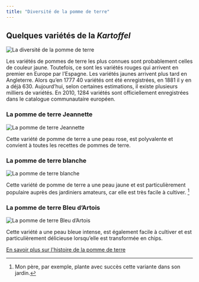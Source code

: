 ```yaml
---
title: "Diversité de la pomme de terre"
---
```


## **Quelques variétés de la *Kartoffel***

![La diversité de la pomme de terre](/images/Variété.jpg)


Les variétés de pommes de terre les plus connues sont probablement celles de couleur jaune. Toutefois, ce sont les variétés rouges qui arrivent en premier en Europe par l’Espagne. Les variétés jaunes arrivent plus tard en Angleterre. Alors qu’en 1777 40 variétés ont été enregistrées, en 1881 il y en a déjà 630. Aujourd’hui, selon certaines estimations, il existe plusieurs milliers de variétés. En 2010, 1284 variétés sont officiellement enregistrées dans le catalogue communautaire européen.





### **La pomme de terre Jeannette**

![La pomme de terre Jeannette](/images/Jeannette.jpg)

Cette variété de pomme de terre a une peau rose, est polyvalente et convient à toutes les recettes de pommes de terre.





### **La pomme de terre blanche**

![La pomme de terre blanche](/images/Blanche.jpg)

Cette variété de pomme de terre a une peau jaune et est particulièrement populaire auprès des jardiniers amateurs, car elle est très facile à cultiver. [^4]





### **La pomme de terre Bleu d’Artois**

![La pomme de terre Bleu d’Artois](/images/Bleue.jpg)

Cette variété a une peau bleue intense, est également facile à cultiver et est particulièrement délicieuse lorsqu’elle est transformée en chips.

[En savoir plus sur l'histoire de la pomme de terre](https://xlilix2312.github.io/Kartoffel/histoire/)

[^4]: Mon père, par exemple, plante avec succès cette variante dans son jardin.